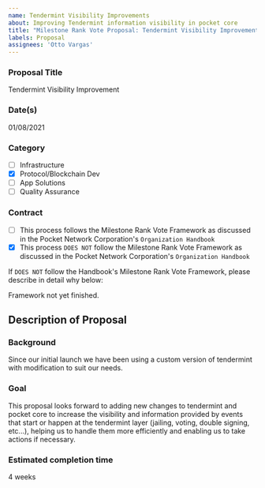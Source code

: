 ```yaml
---
name: Tendermint Visibility Improvements
about: Improving Tendermint information visibility in pocket core  
title: "Milestone Rank Vote Proposal: Tendermint Visibility Improvements"
labels: Proposal
assignees: 'Otto Vargas'
---
```

### Proposal Title
Tendermint Visibility Improvement
### Date(s)
01/08/2021
### Category
- [ ] Infrastructure
- [X] Protocol/Blockchain Dev
- [ ] App Solutions
- [ ] Quality Assurance
### Contract
- [ ] This process follows the Milestone Rank Vote Framework as discussed in the Pocket Network Corporation's `Organization Handbook`
- [X] This process `DOES NOT` follow the Milestone Rank Vote Framework as discussed in the Pocket Network Corporation's `Organization Handbook`

If `DOES NOT` follow the Handbook's Milestone Rank Vote Framework, please describe in detail why below:

Framework not yet finished.

## Description of Proposal
### Background

Since our initial launch we have been using a custom version of tendermint with modification to suit our needs.

### Goal
This proposal looks forward to adding new changes to tendermint and pocket core to increase the visibility and information provided
by events that start or happen at the tendermint layer (jailing, voting, double signing, etc...),
helping us to handle them more efficiently and enabling us to take actions if necessary.

### Estimated completion time
4 weeks